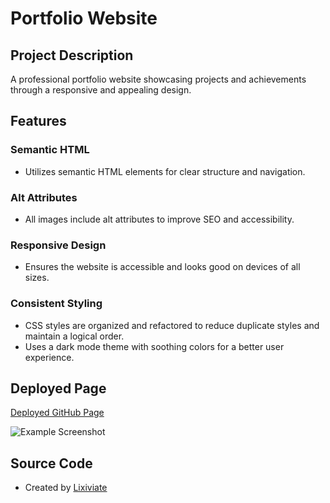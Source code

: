 # Portfolio Website

## Project Description

A professional portfolio website showcasing projects and achievements through a responsive and appealing design.

## Features

### Semantic HTML

- Utilizes semantic HTML elements for clear structure and navigation.

### Alt Attributes

- All images include alt attributes to improve SEO and accessibility.

### Responsive Design

- Ensures the website is accessible and looks good on devices of all sizes.

### Consistent Styling

- CSS styles are organized and refactored to reduce duplicate styles and maintain a logical order.
- Uses a dark mode theme with soothing colors for a better user experience.

## Deployed Page

[Deployed GitHub Page](https://lixiviate.github.io/C2-Professional-Portfolio/)

![Example Screenshot](./assets/images/portfolio-screenshot.png)

## Source Code

- Created by [Lixiviate](https://github.com/Lixiviate)
